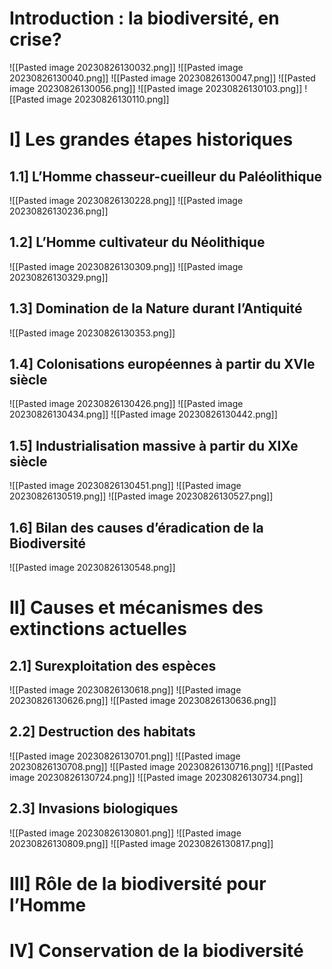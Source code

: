 # Introduction : la biodiversité, en crise?

![[Pasted image 20230826130032.png]]
![[Pasted image 20230826130040.png]]
![[Pasted image 20230826130047.png]]
![[Pasted image 20230826130056.png]]
![[Pasted image 20230826130103.png]]
![[Pasted image 20230826130110.png]]

# I] Les grandes étapes historiques

## 1.1] L’Homme chasseur-cueilleur du Paléolithique
![[Pasted image 20230826130228.png]]
![[Pasted image 20230826130236.png]]

## 1.2] L’Homme cultivateur du Néolithique
![[Pasted image 20230826130309.png]]
![[Pasted image 20230826130329.png]]

## 1.3] Domination de la Nature durant l’Antiquité
![[Pasted image 20230826130353.png]]

## 1.4] Colonisations européennes à partir du XVIe siècle
![[Pasted image 20230826130426.png]]
![[Pasted image 20230826130434.png]]
![[Pasted image 20230826130442.png]]

## 1.5] Industrialisation massive à partir du XIXe siècle
![[Pasted image 20230826130451.png]]
![[Pasted image 20230826130519.png]]
![[Pasted image 20230826130527.png]]

## 1.6] Bilan des causes d’éradication de la Biodiversité
![[Pasted image 20230826130548.png]]

# II] Causes et mécanismes des extinctions actuelles
## 2.1] Surexploitation des espèces
![[Pasted image 20230826130618.png]]
![[Pasted image 20230826130626.png]]
![[Pasted image 20230826130636.png]]

## 2.2] Destruction des habitats
![[Pasted image 20230826130701.png]]
![[Pasted image 20230826130708.png]]
![[Pasted image 20230826130716.png]]
![[Pasted image 20230826130724.png]]
![[Pasted image 20230826130734.png]]

## 2.3] Invasions biologiques
![[Pasted image 20230826130801.png]]
![[Pasted image 20230826130809.png]]
![[Pasted image 20230826130817.png]]


# III] Rôle de la biodiversité pour l’Homme


# IV] Conservation de la biodiversité


